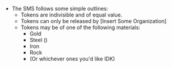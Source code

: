 - The SMS follows some simple outlines:
	- Tokens are indivisible and of equal value.
	- Tokens can only be released by [Insert Some Organization]
	- Tokens may be of one of the following materials:
		- Gold
		- Steel ()
		- Iron
		- Rock
		- (Or whichever ones you'd like IDK)